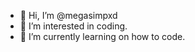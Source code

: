- 👋 Hi, I’m @megasimpxd
- 👀 I’m interested in coding.
- 🌱 I’m currently learning on how to code.

<!---
megasimpxd/megasimpxd is a ✨ special ✨ repository because its `README.md` (this file) appears on your GitHub profile.
You can click the Preview link to take a look at your changes.
--->

